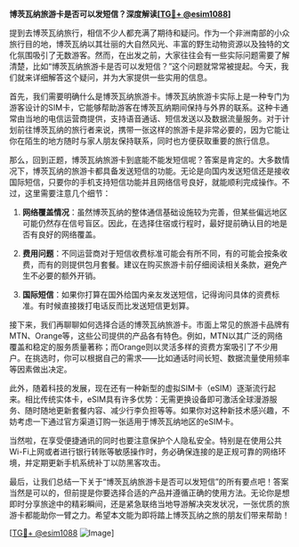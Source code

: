 **博茨瓦纳旅游卡是否可以发短信？深度解读[[TG💪+ @esim1088](https://t.me/s/esim1088)]**

提到去博茨瓦纳旅行，相信不少人都充满了期待和疑问。作为一个非洲南部的小众旅行目的地，博茨瓦纳以其壮丽的大自然风光、丰富的野生动物资源以及独特的文化氛围吸引了无数游客。然而，在出发之前，大家往往会有一些实际问题需要了解清楚，比如“博茨瓦纳旅游卡是否可以发短信？”这个问题就常常被提起。今天，我们就来详细解答这个疑问，并为大家提供一些实用的信息。

首先，我们需要明确什么是博茨瓦纳旅游卡。博茨瓦纳旅游卡实际上是一种专门为游客设计的SIM卡，它能够帮助游客在博茨瓦纳期间保持与外界的联系。这种卡通常由当地的电信运营商提供，支持语音通话、短信发送以及数据流量服务。对于计划前往博茨瓦纳的旅行者来说，携带一张这样的旅游卡是非常必要的，因为它能让你在陌生的地方随时与家人朋友保持联系，同时也方便获取重要的旅行信息。

那么，回到正题，博茨瓦纳旅游卡到底能不能发短信呢？答案是肯定的。大多数情况下，博茨瓦纳的旅游卡都具备发送短信的功能。无论是向国内发送短信还是接收国际短信，只要你的手机支持短信功能并且网络信号良好，就能顺利完成操作。不过，这里需要注意几个细节：

1. **网络覆盖情况**：虽然博茨瓦纳的整体通信基础设施较为完善，但某些偏远地区可能仍然存在信号盲区。因此，在选择住宿或行程时，最好提前确认目的地是否有良好的网络覆盖。

2. **费用问题**：不同运营商对于短信收费标准可能会有所不同，有的可能会按条收费，而有的则提供包月套餐。建议在购买旅游卡前仔细阅读相关条款，避免产生不必要的额外开销。

3. **国际短信**：如果你打算在国外给国内亲友发送短信，记得询问具体的资费标准。有时候直接拨打电话反而比发送短信更划算。

接下来，我们再聊聊如何选择合适的博茨瓦纳旅游卡。市面上常见的旅游卡品牌有MTN、Orange等，这些公司提供的产品各有特色。例如，MTN以其广泛的网络覆盖和稳定的服务质量著称；而Orange则以灵活多样的资费方案吸引了不少用户。在挑选时，你可以根据自己的需求——比如通话时间长短、数据流量使用频率等因素做出决定。

此外，随着科技的发展，现在还有一种新型的虚拟SIM卡（eSIM）逐渐流行起来。相比传统实体卡，eSIM具有许多优势：无需更换设备即可激活全球漫游服务、随时随地更新套餐内容、减少行李负担等等。如果你对这种新技术感兴趣，不妨考虑一下通过官方渠道订购一张适用于博茨瓦纳地区的eSIM卡。

当然啦，在享受便捷通讯的同时也要注意保护个人隐私安全。特别是在使用公共Wi-Fi上网或者进行银行转账等敏感操作时，务必确保连接的是正规可靠的网络环境，并定期更新手机系统补丁以防黑客攻击。

最后，让我们总结一下关于“博茨瓦纳旅游卡是否可以发短信”的所有要点吧！答案当然是可以的，但前提是你要选择合适的产品并遵循正确的使用方法。无论你是想即时分享旅途中的精彩瞬间，还是紧急联络当地导游解决突发状况，一张优质的旅游卡都能助你一臂之力。希望本文能为即将踏上博茨瓦纳之旅的朋友们带来帮助！

[[TG💪+ @esim1088](https://t.me/s/esim1088) ![Image](https://i.postimg.cc/4NQfJmqS/Snipaste-2025-05-13-00-14-12.png)]